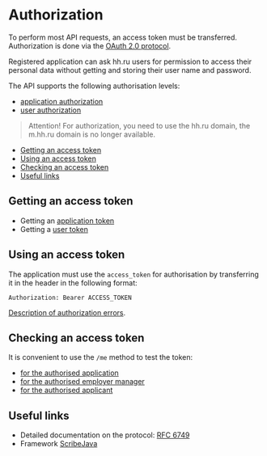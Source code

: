 # Authorization

<a name="general"></a>
To perform most API requests, an access token must be transferred.
Authorization is done via the [OAuth 2.0 protocol](#links).

Registered application can ask hh.ru users for permission to access their
personal data without getting and storing their user name and password.

The API supports the following authorisation levels:
* [application authorization](authorization_for_application.md)
* [user authorization](authorization_for_user.md)

> Attention! For authorization, you need to use the hh.ru domain, the m.hh.ru domain is no longer available.

* [Getting an access token](#get-access_token)
* [Using an access token](#use-access_token)
* [Checking an access token](#check-access_token)
* [Useful links](#links)

<a name="get-access_token"></a>
## Getting an access token
* Getting an [application token](authorization_for_application.md#get-client-auth)
* Getting a [user token](authorization_for_user.md#get-auth)

<a name="use-access_token"></a>
## Using an access token

The application must use the `access_token` for authorisation
by transferring it in the header in the following format:

```Authorization: Bearer ACCESS_TOKEN```

[Description of authorization errors](errors.md#oauth).

<a name="check-access_token"></a>
## Checking an access token

It is convenient to use the `/me` method to test the token:

* [for the authorised application](https://api.hh.ru/openapi/en/redoc#tag/Application-info/operation/get-current-user-info)
* [for the authorised employer manager](https://api.hh.ru/openapi/en/redoc#tag/Employer-info/operation/get-current-user-info)
* [for the authorised applicant](https://api.hh.ru/openapi/en/redoc#tag/Applicant-info/operation/get-current-user-info)

<a name="links"></a>
## Useful links

* Detailed documentation on the protocol: [RFC 6749](http://tools.ietf.org/html/rfc6749)
* Framework [ScribeJava](https://github.com/scribejava/scribejava)
